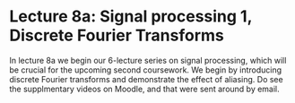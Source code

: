 # Lecture 8a: Signal processing 1, Discrete Fourier Transforms 


In lecture 8a we begin our 6-lecture series on signal processing, which will be crucial for the upcoming second coursework. We begin by introducing discrete Fourier transforms and demonstrate the effect of aliasing. Do see the supplmentary videos on Moodle, and that were sent around by email.

```{tableofcontents}
```

